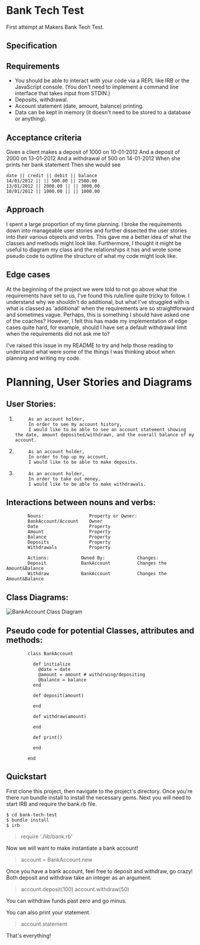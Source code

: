 # Bank Tech Test
First attempt at Makers Bank Tech Test.

## Specification

## Requirements
* You should be able to interact with your code via a REPL like IRB or the JavaScript console. (You don't need to implement a command line interface that takes input from STDIN.)
* Deposits, withdrawal.
* Account statement (date, amount, balance) printing.
* Data can be kept in memory (it doesn't need to be stored to a database or anything).

## Acceptance criteria

Given a client makes a deposit of 1000 on 10-01-2012
And a deposit of 2000 on 13-01-2012
And a withdrawal of 500 on 14-01-2012
When she prints her bank statement
Then she would see


    date || credit || debit || balance
    14/01/2012 || || 500.00 || 2500.00
    13/01/2012 || 2000.00 || || 3000.00
    10/01/2012 || 1000.00 || || 1000.00


## Approach

I spent a large proportion of my time planning. I broke the requirements down into manageable user stories and further dissected the user stories into their various objects and verbs. This gave me a better idea of what the classes and methods might look like. Furthermore, I thought it might be useful to diagram my class and the relationships it has and wrote some pseudo code to outline the structure of what my code might look like.

## Edge cases

  At the beginning of the project we were told to not go above what the requirements have set to us, I've found this rule/line quite tricky to follow. I understand why we shouldn't do additional, but what I've struggled with is what is classed as 'additional' when the requirements are so straightforward and sometimes vague. Perhaps, this is something I should have asked one of the coaches? However, I felt this has made my implementation of edge cases quite hard, for example, should I have set a default withdrawal limit when the requirements did not ask me to?

  I've raised this issue in my README to try and help those reading to understand what were some of the things I was thinking about when planning and writing my code.

# Planning, User Stories and Diagrams

## User Stories:

1.          As an account holder,
            In order to see my account history,
            I would like to be able to see an account statement showing the date, amount deposited/withdrawn, and the overall balance of my account.

2.          As an account holder,
            In order to top up my account,
            I would like to be able to make deposits.

3.          As an account holder,
            In order to take out money,
            I would like to be able to make withdrawals.


## Interactions between nouns and verbs:
            Nouns:                 Property or Owner:
            BankAccount/Account    Owner
            Date                   Property
            Amount                 Property
            Balance                Property
            Deposits               Property
            Withdrawals            Property

            Actions:            Owned By:            Changes:
            Deposit             BankAccount          Changes the Amount&Balance
            Withdraw            BankAccount          Changes the Amount&Balance

## Class Diagrams:

![BankAccount Class Diagram](https://playground.diagram.codes/d/class_diag)

## Pseudo code for potential Classes, attributes and methods:


            class BankAccount

              def initialize
                @date = date
                @amount = amount # withdrwing/depositing
                @balance = balance
              end

              def deposit(amount)

              end

              def withdraw(amount)

              end

              def print()

              end

            end


## Quickstart

  First clone this project, then navigate to the project's directory. Once you're there run bundle install to install the necessary gems. Next you will need to start IRB and require the bank.rb file.

  ```
  $ cd bank-tech-test
  $ bundle install
  $ irb
  ```

  > require './lib/bank.rb'

  Now we will want to make instantiate a bank account!

  > account = BankAccount.new

  Once you have a bank account, feel free to deposit and withdraw, go crazy! Both deposit and withdraw take an integer as an argument.

  > account.deposit(100)
  > account.withdraw(50)

  You can withdraw funds past zero and go minus.

  You can also print your statement.

  > account.statement

  That's everything!

